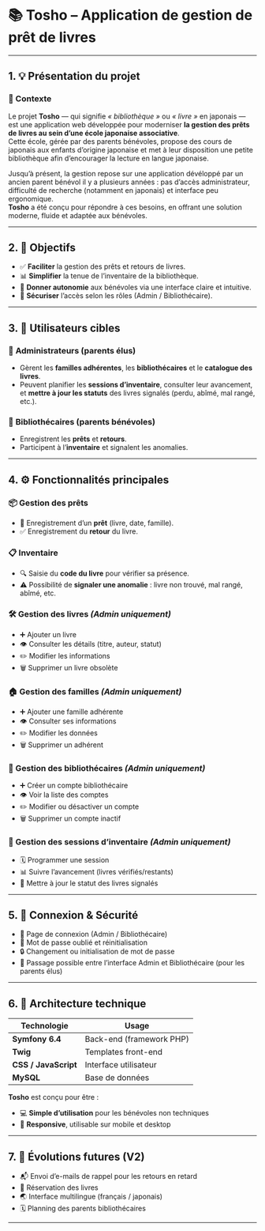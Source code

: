 # 📚 Tosho – Application de gestion de prêt de livres

---

## 1. 💡 Présentation du projet

### 🧭 Contexte  
Le projet **Tosho** — qui signifie *« bibliothèque »* ou *« livre »* en japonais — est une application web développée pour moderniser **la gestion des prêts de livres au sein d’une école japonaise associative**.  
Cette école, gérée par des parents bénévoles, propose des cours de japonais aux enfants d’origine japonaise et met à leur disposition une petite bibliothèque afin d’encourager la lecture en langue japonaise.

Jusqu’à présent, la gestion repose sur une application dévéloppé par un ancien parent bénévol il y a plusieurs années : pas d’accès administrateur, difficulté de recherche (notamment en japonais) et interface peu ergonomique.  
**Tosho** a été conçu pour répondre à ces besoins, en offrant une solution moderne, fluide et adaptée aux bénévoles.

---

## 2. 🎯 Objectifs

- ✅ **Faciliter** la gestion des prêts et retours de livres.  
- 📊 **Simplifier** la tenue de l’inventaire de la bibliothèque.  
- 👥 **Donner autonomie** aux bénévoles via une interface claire et intuitive.  
- 🔐 **Sécuriser** l’accès selon les rôles (Admin / Bibliothécaire).  

---

## 3. 👥 Utilisateurs cibles

### 👑 **Administrateurs (parents élus)**
- Gèrent les **familles adhérentes**, les **bibliothécaires** et le **catalogue des livres**.  
- Peuvent planifier les **sessions d’inventaire**, consulter leur avancement, et **mettre à jour les statuts** des livres signalés (perdu, abîmé, mal rangé, etc.).  

### 📘 **Bibliothécaires (parents bénévoles)**
- Enregistrent les **prêts** et **retours**.  
- Participent à l’**inventaire** et signalent les anomalies.  

---

## 4. ⚙️ Fonctionnalités principales

### 📦 Gestion des prêts
- 📝 Enregistrement d’un **prêt** (livre, date, famille).  
- ✅ Enregistrement du **retour** du livre.  

### 📋 Inventaire
- 🔍 Saisie du **code du livre** pour vérifier sa présence.  
- ⚠️ Possibilité de **signaler une anomalie** : livre non trouvé, mal rangé, abîmé, etc.  

### 🛠️ Gestion des livres *(Admin uniquement)*
- ➕ Ajouter un livre  
- 👁️ Consulter les détails (titre, auteur, statut)  
- ✏️ Modifier les informations  
- 🗑️ Supprimer un livre obsolète  

### 🏠 Gestion des familles *(Admin uniquement)*
- ➕ Ajouter une famille adhérente  
- 👁️ Consulter ses informations  
- ✏️ Modifier les données  
- 🗑️ Supprimer un adhérent  

### 👥 Gestion des bibliothécaires *(Admin uniquement)*
- ➕ Créer un compte bibliothécaire  
- 👁️ Voir la liste des comptes  
- ✏️ Modifier ou désactiver un compte  
- 🗑️ Supprimer un compte inactif  

### 📅 Gestion des sessions d’inventaire *(Admin uniquement)*
- 🗓️ Programmer une session  
- 📊 Suivre l’avancement (livres vérifiés/restants)  
- 🔄 Mettre à jour le statut des livres signalés  

---

## 5. 🔐 Connexion & Sécurité

- 🔑 Page de connexion (Admin / Bibliothécaire)  
- 🔁 Mot de passe oublié et réinitialisation  
- 🔒 Changement ou initialisation de mot de passe  
- 🔄 Passage possible entre l’interface Admin et Bibliothécaire (pour les parents élus)  

---

## 6. 🧱 Architecture technique

| Technologie | Usage |
|--------------|--------|
| **Symfony 6.4** | Back-end (framework PHP) |
| **Twig** | Templates front-end |
| **CSS / JavaScript** | Interface utilisateur |
| **MySQL** | Base de données |

**Tosho** est conçu pour être :
- 💻 **Simple d’utilisation** pour les bénévoles non techniques  
- 📱 **Responsive**, utilisable sur mobile et desktop  

---


## 7. 🌱 Évolutions futures (V2)

- 📬 Envoi d’e-mails de rappel pour les retours en retard  
- 📌 Réservation des livres  
- 🌏 Interface multilingue (français / japonais)  
- 🗓️ Planning des parents bibliothécaires  

---

